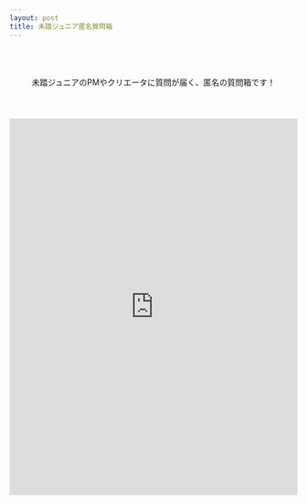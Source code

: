 ```yaml
---
layout: post
title: 未踏ジュニア匿名質問箱
---
```


<style>
.iframe-form{
  margin: auto;
  display: block;
  height: 660px;
}
 
@media screen and (max-width: 600px){
  .iframe-form{
    height: 830px;
    width:  120%;
    margin-left: -30px;
  }
}
</style>

<p style="text-align:center; padding: 50px 0px 40px;">未踏ジュニアのPMやクリエータに質問が届く、匿名の質問箱です！</p>
<iframe src="https://docs.google.com/forms/d/e/1FAIpQLSdIRkBQEOh7OUjlvPD7IZDDVwPlms2rcXBPSpib0w25WRLWnQ/viewform?embedded=true" width="100%" class="iframe-form" frameborder="0" marginheight="0" marginwidth="0">Loading…</iframe>
